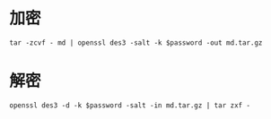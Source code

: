 # 加密
```
tar -zcvf - md | openssl des3 -salt -k $password -out md.tar.gz
```

# 解密
```
openssl des3 -d -k $password -salt -in md.tar.gz | tar zxf -
```
